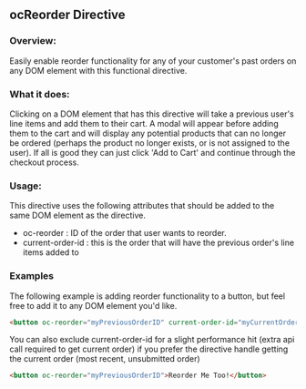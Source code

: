 ## ocReorder Directive

### Overview:

Easily enable reorder functionality for any of your customer's past orders on any DOM element with this functional directive. 

### What it does:

Clicking on a DOM element that has this directive will take a previous user's line items and add them to their cart. A modal will appear before adding them to the cart and will display any potential products that can no longer be ordered (perhaps the product no longer exists, or is not assigned to the user). If all is good they can just click 'Add to Cart' and continue through the checkout process.

### Usage:

This directive uses the following attributes that should be added to the same DOM element as the directive.

* oc-reorder : ID of the order that user wants to reorder. 
* current-order-id : this is the order that will have the previous order's line items added to

### Examples

The following example is adding reorder functionality to a button, but feel free to add it to any DOM element you'd like.

```html
<button oc-reorder="myPreviousOrderID" current-order-id="myCurrentOrderID">Reorder Me!</button>
```

You can also exclude current-order-id for a slight performance hit (extra api call required to get current order) if you 
prefer the directive handle getting the current order (most recent, unsubmitted order)

```html
<button oc-reorder="myPreviousOrderID">Reorder Me Too!</button>
```